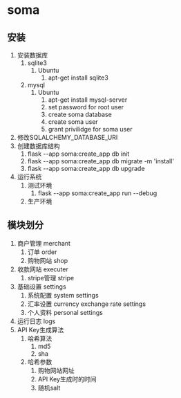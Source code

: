 # soma

## 安装
1. 安装数据库
    1. sqlite3
        1. Ubuntu
            1. apt-get install sqlite3
    1. mysql
        1. Ubuntu
            1. apt-get install mysql-server
            1. set password for root user
            1. create soma database
            1. create soma user
            1. grant privilidge for soma user
1. 修改SQLALCHEMY_DATABASE_URI
1. 创建数据库结构
    1. flask --app soma:create_app db init
    1. flask --app soma:create_app db migrate -m 'install'
    1. flask --app soma:create_app db upgrade
1. 运行系统
    1. 测试环境
        1. flask --app soma:create_app run --debug
    1. 生产环境

## 模块划分
1. 商户管理 merchant
    1. 订单 order
    1. 购物网站 shop
1. 收款网站 executer
    1. stripe管理 stripe
1. 基础设置 settings
    1. 系统配置 system settings
    1. 汇率设置 currency exchange rate settings
    1. 个人资料 personal settings
1. 运行日志 logs
1. API Key生成算法
    1. 哈希算法
        1. md5
        1. sha
    1. 哈希参数
        1. 购物网站网址
        1. API Key生成时的时间
        1. 随机salt
